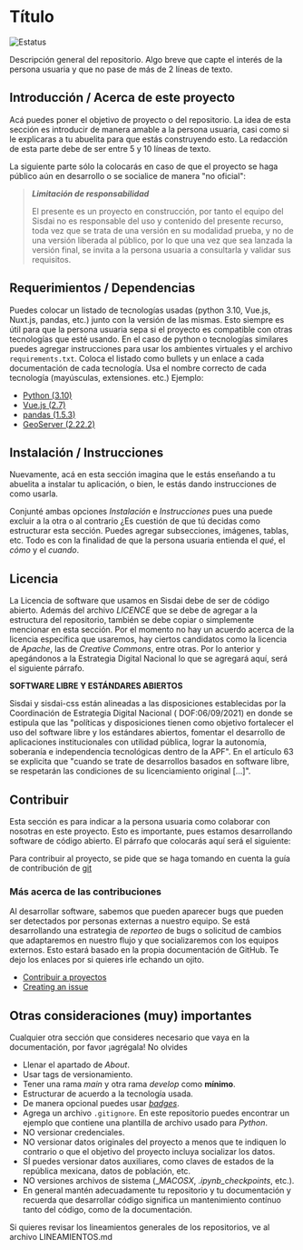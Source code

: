 # Título
![Estatus](https://img.shields.io/badge/Estatus-desarrollo-yellow)

Descripción general del repositorio. Algo breve que capte el interés de la persona usuaria y que no pase de más de 2 
líneas de texto.

## Introducción / Acerca de este proyecto
Acá puedes poner el objetivo de proyecto o del repositorio. La idea de esta sección es introducir de manera amable a la 
persona usuaria, casi como si le explicaras a tu abuelita para que estás construyendo esto. La redacción de esta parte
debe de ser entre 5 y 10 líneas de texto. 

La siguiente parte sólo la colocarás en caso de que el proyecto se haga público aún en desarrollo o se socialice de manera "no oficial":

> **_Limitación de responsabilidad_**
>
> El presente es un proyecto en construcción, por tanto el equipo del Sisdai
> no es responsable del uso y contenido del presente recurso,
> toda vez que se trata de una versión en su modalidad prueba, y no de una
> versión liberada al público, por lo que una vez que sea lanzada la versión
> final, se invita a la persona usuaria a consultarla y validar sus requisitos.

## Requerimientos / Dependencias

Puedes colocar un listado de tecnologías usadas (python 3.10, Vue.js, Nuxt.js, pandas, etc.) junto con la versión de 
las mismas. Esto siempre es útil para que la persona usuaria sepa si el proyecto es compatible con otras tecnologías 
que esté usando. En el caso de python o tecnologías similares puedes agregar instrucciones para usar los ambientes 
virtuales y el archivo `requirements.txt`. Coloca el listado como bullets y un enlace a cada documentación de 
cada tecnología. Usa el nombre correcto de cada tecnología (mayúsculas, extensiones. etc.) Ejemplo:

- [Python (3.10)](https://www.python.org/downloads/release/python-3100/)
- [Vue.js (2.7)](https://vuejs.org/)
- [pandas (1.5.3)](https://pandas.pydata.org/)
- [GeoServer (2.22.2)](https://geoserver.org/)

## Instalación / Instrucciones

Nuevamente, acá en esta sección imagina que le estás enseñando a tu abuelita a instalar tu aplicación, o bien, le 
estás dando instrucciones de como usarla.

Conjunté ambas opciones _Instalación_ e _Instrucciones_ pues una puede excluir a la otra o al contrario ¿Es cuestión de 
que tú decidas como estructurar esta sección. Puedes agregar subsecciones, imágenes, tablas, etc. Todo es con la 
finalidad de que la persona usuaria entienda el _qué_, el _cómo_ y el _cuando_.

## Licencia

La Licencia de software que usamos en Sisdai debe de ser de código abierto. Además del archivo _LICENCE_ que se debe 
de agregar a la estructura del repositorio, también se debe copiar o simplemente mencionar en esta sección. Por el 
momento no hay un acuerdo acerca de la licencia específica que usaremos, hay ciertos candidatos como la licencia de 
_Apache_, las de _Creative Commons_, entre otras. Por lo anterior y apegándonos a la Estrategia Digital Nacional lo que se agregará aquí, será el siguiente párrafo.

**SOFTWARE LIBRE Y ESTÁNDARES ABIERTOS**

Sisdai y sisdai-css están alineadas a las disposiciones establecidas por
la Coordinación de Estrategia Digital Nacional (
DOF:06/09/2021) en donde se estipula que las "políticas y disposiciones tienen
como objetivo fortalecer el uso del software
libre y los estándares abiertos, fomentar el desarrollo de aplicaciones
institucionales con utilidad pública, lograr la
autonomía, soberanía e independencia tecnológicas dentro de la APF". En el
artículo 63 se explicita que "cuando se trate
de desarrollos basados en software libre, se respetarán las condiciones de su
licenciamiento original [...]".

## Contribuir

Esta sección es para indicar a la persona usuaria como colaborar con nosotras en este proyecto. Esto es importante, 
pues estamos desarrollando software de código abierto. El párrafo que colocarás aquí será el siguiente:

Para contribuir al proyecto, se pide que se haga tomando en cuenta la guía de
contribución
de [git](https://git-scm.com/book/es/v2/Git-en-entornos-distribuidos-Contribuyendo-a-un-Proyecto)


### Más acerca de las contribuciones

Al desarrollar software, sabemos que pueden aparecer bugs que pueden ser detectados por personas externas a nuestro
equipo. Se está desarrollando una estrategia de _reporteo_ de bugs o solicitud de cambios que adaptaremos en nuestro 
flujo y que socializaremos con los equipos externos. Esto estará basado en la propia documentación de GitHub. Te dejo 
los enlaces por si quieres irle echando un ojito.

- [Contribuir a proyectos](https://docs.github.com/es/get-started/quickstart/contributing-to-projects)
- [Creating an issue](https://docs.github.com/en/issues/tracking-your-work-with-issues/creating-an-issue)

## Otras consideraciones (muy) importantes

Cualquier otra sección que consideres necesario que vaya en la documentación, por favor ¡agrégala! 
No olvides

- Llenar el apartado de _About_.
- Usar tags de versionamiento.
- Tener una rama _main_ y otra rama _develop_ como **mínimo**.
- Estructurar de acuerdo a la tecnología usada.
- De manera opcional puedes usar [_badges_](https://shields.io/).
- Agrega un archivo `.gitignore`. En este repositorio puedes encontrar un ejemplo que contiene una plantilla de archivo 
usado para _Python_.
- NO versionar credenciales.
- NO versionar datos originales del proyecto a menos que te indiquen lo contrario o que el objetivo del proyecto 
incluya socializar los datos. 
- SÍ puedes versionar datos auxiliares, como claves de estados de la república mexicana, datos de población, etc.
- NO versiones archivos de sistema (__MACOSX_, _.ipynb_checkpoints_, etc.).
- En general mantén adecuadamente tu repositorio y tu documentación y recuerda que desarrollar código significa un mantenimiento contínuo tanto del código, como de la documentación.

Si quieres revisar los lineamientos generales de los repositorios, ve al archivo LINEAMIENTOS.md 




